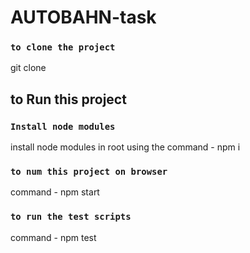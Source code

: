 # AUTOBAHN-task

### `to clone the project`
git clone 

## to Run this project

### `Install node modules`
install node modules in root using the command - npm i

### `to num this project on browser`
command - npm start

### `to run the test scripts`
command - npm test
